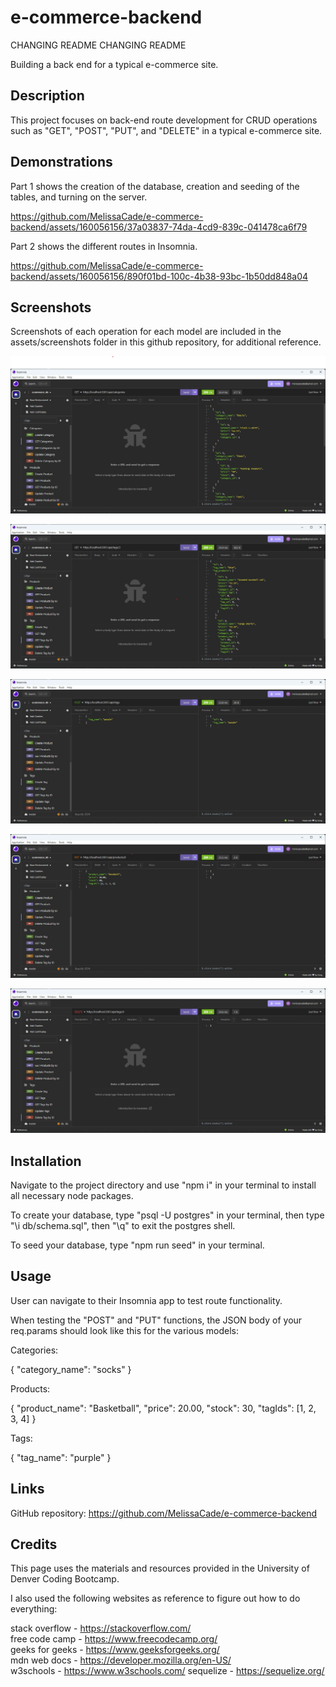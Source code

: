 # e-commerce-backend

CHANGING README CHANGING README

Building a back end for a typical e-commerce site.

## Description

This project focuses on back-end route development for CRUD operations such as "GET", "POST", "PUT", and "DELETE" in a typical e-commerce site.

## Demonstrations

Part 1 shows the creation of the database, creation and seeding of the tables, and turning on the server.

https://github.com/MelissaCade/e-commerce-backend/assets/160056156/37a03837-74da-4cd9-839c-041478ca6f79

Part 2 shows the different routes in Insomnia.

https://github.com/MelissaCade/e-commerce-backend/assets/160056156/890f01bd-100c-4b38-93bc-1b50dd848a04

## Screenshots

Screenshots of each operation for each model are included in the assets/screenshots folder in this github repository, for additional reference.

![GET categories](./assets/screenshots/categories_get.jpg)

![GET products by ID](./assets/screenshots/products_get_by_id.jpg)

![POST tags](./assets/screenshots/tags_create.jpg)

![PUT products](./assets/screenshots/products_update.jpg)

![DELETE tags](./assets/screenshots/tags_delete.jpg)

## Installation

Navigate to the project directory and use "npm i" in your terminal to install all necessary node packages.

To create your database, type "psql -U postgres" in your terminal, then type "\i db/schema.sql", then "\q" to exit the postgres shell.

To seed your database, type "npm run seed" in your terminal.

## Usage

User can navigate to their Insomnia app to test route functionality.

When testing the "POST" and "PUT" functions, the JSON body of your req.params should look like this for the various models:

Categories:

{
"category_name": "socks"
}

Products:

{
"product_name": "Basketball",
"price": 20.00,
"stock": 30,
"tagIds": [1, 2, 3, 4]
}

Tags:

{
"tag_name": "purple"
}

## Links

GitHub repository: https://github.com/MelissaCade/e-commerce-backend

## Credits

This page uses the materials and resources provided in the University of Denver Coding Bootcamp.

I also used the following websites as reference to figure out how to do everything:

stack overflow - https://stackoverflow.com/  
free code camp - https://www.freecodecamp.org/  
geeks for geeks - https://www.geeksforgeeks.org/  
mdn web docs - https://developer.mozilla.org/en-US/  
w3schools - https://www.w3schools.com/
sequelize - https://sequelize.org/
